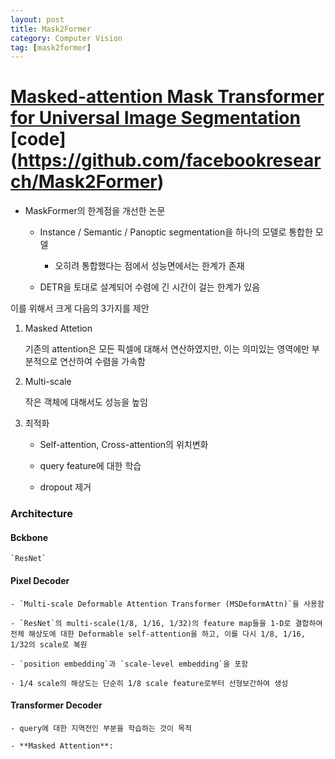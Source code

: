```yaml
---
layout: post
title: Mask2Former
category: Computer Vision
tag: [mask2former]
---
```



# [Masked-attention Mask Transformer for Universal Image Segmentation](https://arxiv.org/abs/2112.01527) [code] (https://github.com/facebookresearch/Mask2Former)


- MaskFormer의 한계점을 개선한 논문
    
    - Instance / Semantic / Panoptic segmentation을 하나의 모델로 통합한 모델
    
        - 오히려 통합했다는 점에서 성능면에서는 한계가 존재
    
    - DETR을 토대로 설계되어 수렴에 긴 시간이 걸는 한계가 있음


이를 위해서 크게 다음의 3가지를 제안

1. Masked Attetion

    기존의 attention은 모든 픽셀에 대해서 연산하였지만, 이는 의미있는 영역에만 부분적으로 연산하여 수렴을 가속함

2. Multi-scale

    작은 객체에 대해서도 성능을 높임

3. 최적화

    - Self-attention, Cross-attention의 위치변화

    - query feature에 대한 학습

    - dropout 제거


### Architecture 

#### Bckbone
    
    `ResNet`

#### Pixel Decoder

    - `Multi-scale Deformable Attention Transformer (MSDeformAttn)`을 사용함

    - `ResNet`의 multi-scale(1/8, 1/16, 1/32)의 feature map들을 1-D로 결합하여 전체 해상도에 대한 Deformable self-attention을 하고, 이를 다시 1/8, 1/16, 1/32의 scale로 복원

    - `position embedding`과 `scale-level embedding`을 포함

    - 1/4 scale의 해상도는 단순히 1/8 scale feature로부터 선형보간하여 생성

#### Transformer Decoder

    - query에 대한 지역전인 부분을 학습하는 것이 목적

    - **Masked Attention**: 